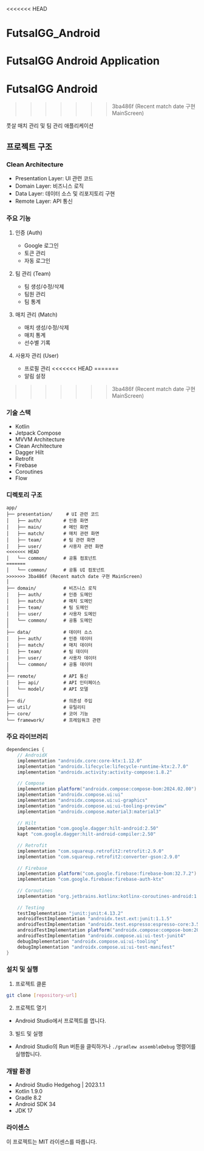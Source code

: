 <<<<<<< HEAD
# FutsalGG_Android
FutsalGG Android Application
=======
# FutsalGG Android
>>>>>>> 3ba486f (Recent match date 구현 MainScreen)

풋살 매치 관리 및 팀 관리 애플리케이션

## 프로젝트 구조

### Clean Architecture
- Presentation Layer: UI 관련 코드
- Domain Layer: 비즈니스 로직
- Data Layer: 데이터 소스 및 리포지토리 구현
- Remote Layer: API 통신

### 주요 기능
1. 인증 (Auth)
   - Google 로그인
   - 토큰 관리
   - 자동 로그인

2. 팀 관리 (Team)
   - 팀 생성/수정/삭제
   - 팀원 관리
   - 팀 통계

3. 매치 관리 (Match)
   - 매치 생성/수정/삭제
   - 매치 통계
   - 선수별 기록

4. 사용자 관리 (User)
   - 프로필 관리
<<<<<<< HEAD
=======
   - 알림 설정
>>>>>>> 3ba486f (Recent match date 구현 MainScreen)

### 기술 스택
- Kotlin
- Jetpack Compose
- MVVM Architecture
- Clean Architecture
- Dagger Hilt
- Retrofit
- Firebase
- Coroutines
- Flow

### 디렉토리 구조
```
app/
├── presentation/     # UI 관련 코드
│   ├── auth/        # 인증 화면
│   ├── main/        # 메인 화면
│   ├── match/       # 매치 관련 화면
│   ├── team/        # 팀 관련 화면
│   ├── user/        # 사용자 관련 화면
<<<<<<< HEAD
│   └── common/      # 공통 컴포넌트
=======
│   └── common/      # 공통 UI 컴포넌트
>>>>>>> 3ba486f (Recent match date 구현 MainScreen)
│
├── domain/          # 비즈니스 로직
│   ├── auth/        # 인증 도메인
│   ├── match/       # 매치 도메인
│   ├── team/        # 팀 도메인
│   ├── user/        # 사용자 도메인
│   └── common/      # 공통 도메인
│
├── data/            # 데이터 소스
│   ├── auth/        # 인증 데이터
│   ├── match/       # 매치 데이터
│   ├── team/        # 팀 데이터
│   ├── user/        # 사용자 데이터
│   └── common/      # 공통 데이터
│
├── remote/          # API 통신
│   ├── api/         # API 인터페이스
│   └── model/       # API 모델
│
├── di/              # 의존성 주입
├── util/            # 유틸리티
├── core/            # 코어 기능
└── framework/       # 프레임워크 관련
```

### 주요 라이브러리
```gradle
dependencies {
    // AndroidX
    implementation "androidx.core:core-ktx:1.12.0"
    implementation "androidx.lifecycle:lifecycle-runtime-ktx:2.7.0"
    implementation "androidx.activity:activity-compose:1.8.2"
    
    // Compose
    implementation platform("androidx.compose:compose-bom:2024.02.00")
    implementation "androidx.compose.ui:ui"
    implementation "androidx.compose.ui:ui-graphics"
    implementation "androidx.compose.ui:ui-tooling-preview"
    implementation "androidx.compose.material3:material3"
    
    // Hilt
    implementation "com.google.dagger:hilt-android:2.50"
    kapt "com.google.dagger:hilt-android-compiler:2.50"
    
    // Retrofit
    implementation "com.squareup.retrofit2:retrofit:2.9.0"
    implementation "com.squareup.retrofit2:converter-gson:2.9.0"
    
    // Firebase
    implementation platform("com.google.firebase:firebase-bom:32.7.2")
    implementation "com.google.firebase:firebase-auth-ktx"
    
    // Coroutines
    implementation "org.jetbrains.kotlinx:kotlinx-coroutines-android:1.7.3"
    
    // Testing
    testImplementation "junit:junit:4.13.2"
    androidTestImplementation "androidx.test.ext:junit:1.1.5"
    androidTestImplementation "androidx.test.espresso:espresso-core:3.5.1"
    androidTestImplementation platform("androidx.compose:compose-bom:2024.02.00")
    androidTestImplementation "androidx.compose.ui:ui-test-junit4"
    debugImplementation "androidx.compose.ui:ui-tooling"
    debugImplementation "androidx.compose.ui:ui-test-manifest"
}
```

### 설치 및 실행
1. 프로젝트 클론
```bash
git clone [repository-url]
```

2. 프로젝트 열기
- Android Studio에서 프로젝트를 엽니다.

3. 빌드 및 실행
- Android Studio의 Run 버튼을 클릭하거나 `./gradlew assembleDebug` 명령어를 실행합니다.

### 개발 환경
- Android Studio Hedgehog | 2023.1.1
- Kotlin 1.9.0
- Gradle 8.2
- Android SDK 34
- JDK 17

### 라이센스
이 프로젝트는 MIT 라이센스를 따릅니다.
